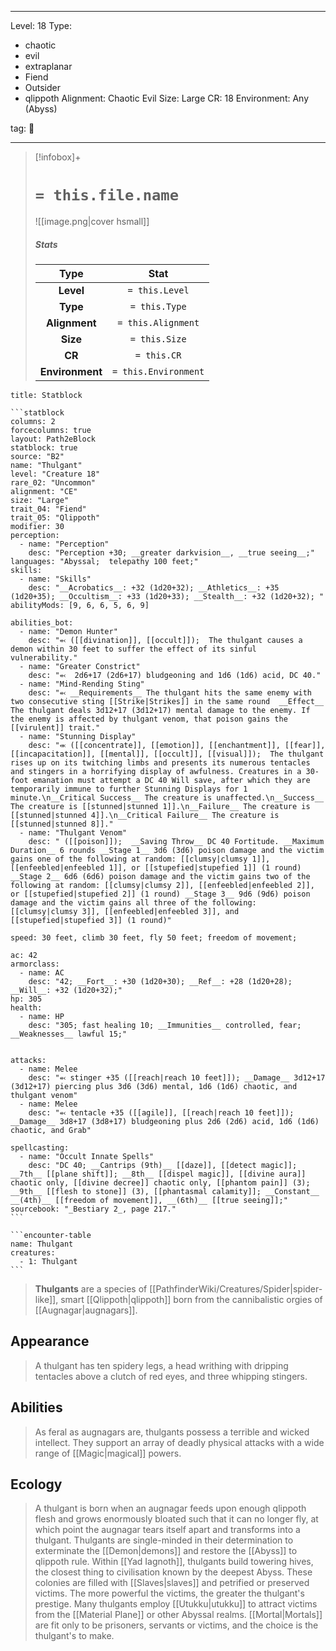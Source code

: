 
---


Level: 18
Type:
- chaotic
- evil
- extraplanar
- Fiend
- Outsider
- qlippoth
Alignment: Chaotic Evil
Size: Large
CR: 18
Environment: Any (Abyss)


tag: 👹

---

> [!infobox]+
> #  `= this.file.name`
> ![[image.png|cover hsmall]]
> ##### Stats
> Type | Stat |
> :---:|:---:|
> **Level** | `= this.Level` |
> **Type** | `= this.Type` |
> **Alignment** | `= this.Alignment` |
> **Size** | `= this.Size` |
> **CR** | `= this.CR` |
> **Environment** | `= this.Environment` |




````ad-info
title: Statblock

```statblock
columns: 2
forcecolumns: true
layout: Path2eBlock
statblock: true
source: "B2"
name: "Thulgant"
level: "Creature 18"
rare_02: "Uncommon"
alignment: "CE"
size: "Large"
trait_04: "Fiend"
trait_05: "Qlippoth"
modifier: 30
perception:
  - name: "Perception"
    desc: "Perception +30; __greater darkvision__, __true seeing__;"
languages: "Abyssal;  telepathy 100 feet;"
skills:
  - name: "Skills"
    desc: "__Acrobatics__: +32 (1d20+32); __Athletics__: +35 (1d20+35); __Occultism__: +33 (1d20+33); __Stealth__: +32 (1d20+32); "
abilityMods: [9, 6, 6, 5, 6, 9]

abilities_bot:
  - name: "Demon Hunter"
    desc: "⬻ ([[divination]], [[occult]]);  The thulgant causes a demon within 30 feet to suffer the effect of its sinful vulnerability."
  - name: "Greater Constrict"
    desc: "⬻  2d6+17 (2d6+17) bludgeoning and 1d6 (1d6) acid, DC 40."
  - name: "Mind-Rending Sting"
    desc: "⬻ __Requirements__ The thulgant hits the same enemy with two consecutive sting [[Strike|Strikes]] in the same round  __Effect__  The thulgant deals 3d12+17 (3d12+17) mental damage to the enemy. If the enemy is affected by thulgant venom, that poison gains the [[virulent]] trait."
  - name: "Stunning Display"
    desc: "⬺ ([[concentrate]], [[emotion]], [[enchantment]], [[fear]], [[incapacitation]], [[mental]], [[occult]], [[visual]]);  The thulgant rises up on its twitching limbs and presents its numerous tentacles and stingers in a horrifying display of awfulness. Creatures in a 30-foot emanation must attempt a DC 40 Will save, after which they are temporarily immune to further Stunning Displays for 1 minute.\n__Critical Success__ The creature is unaffected.\n__Success__ The creature is [[stunned|stunned 1]].\n__Failure__ The creature is [[stunned|stunned 4]].\n__Critical Failure__ The creature is [[stunned|stunned 8]]."
  - name: "Thulgant Venom"
    desc: " ([[poison]]);  __Saving Throw__ DC 40 Fortitude. __Maximum Duration__ 6 rounds __Stage 1__ 3d6 (3d6) poison damage and the victim gains one of the following at random: [[clumsy|clumsy 1]], [[enfeebled|enfeebled 1]], or [[stupefied|stupefied 1]] (1 round) __Stage 2__ 6d6 (6d6) poison damage and the victim gains two of the following at random: [[clumsy|clumsy 2]], [[enfeebled|enfeebled 2]], or [[stupefied|stupefied 2]] (1 round) __Stage 3__ 9d6 (9d6) poison damage and the victim gains all three of the following: [[clumsy|clumsy 3]], [[enfeebled|enfeebled 3]], and [[stupefied|stupefied 3]] (1 round)"

speed: 30 feet, climb 30 feet, fly 50 feet; freedom of movement;

ac: 42
armorclass:
  - name: AC
    desc: "42; __Fort__: +30 (1d20+30); __Ref__: +28 (1d20+28); __Will__: +32 (1d20+32);"
hp: 305
health:
  - name: HP
    desc: "305; fast healing 10; __Immunities__ controlled, fear; __Weaknesses__ lawful 15;"


attacks:
  - name: Melee
    desc: "⬻ stinger +35 ([[reach|reach 10 feet]]); __Damage__ 3d12+17 (3d12+17) piercing plus 3d6 (3d6) mental, 1d6 (1d6) chaotic, and thulgant venom"
  - name: Melee
    desc: "⬻ tentacle +35 ([[agile]], [[reach|reach 10 feet]]); __Damage__ 3d8+17 (3d8+17) bludgeoning plus 2d6 (2d6) acid, 1d6 (1d6) chaotic, and Grab"

spellcasting:
  - name: "Occult Innate Spells"
    desc: "DC 40; __Cantrips (9th)__ [[daze]], [[detect magic]]; __7th__ [[plane shift]]; __8th__ [[dispel magic]], [[divine aura]] chaotic only, [[divine decree]] chaotic only, [[phantom pain]] (3); __9th__ [[flesh to stone]] (3), [[phantasmal calamity]]; __Constant__ __(4th)__ [[freedom of movement]], __(6th)__ [[true seeing]];"
sourcebook: "_Bestiary 2_, page 217."
```

```encounter-table
name: Thulgant
creatures:
  - 1: Thulgant
```

````



> **Thulgants** are a species of [[PathfinderWiki/Creatures/Spider|spider-like]], smart [[Qlippoth|qlippoth]] born from the cannibalistic orgies of [[Augnagar|augnagars]].



## Appearance

> A thulgant has ten spidery legs, a head writhing with dripping tentacles above a clutch of red eyes, and three whipping stingers.


## Abilities

> As feral as augnagars are, thulgants possess a terrible and wicked intellect. They support an array of deadly physical attacks with a wide range of [[Magic|magical]] powers.


## Ecology

> A thulgant is born when an augnagar feeds upon enough qlippoth flesh and grows enormously bloated such that it can no longer fly, at which point the augnagar tears itself apart and transforms into a thulgant.
> Thulgants are single-minded in their determination to exterminate the [[Demon|demons]] and restore the [[Abyss]] to qlippoth rule. Within [[Yad Iagnoth]], thulgants build towering hives, the closest thing to civilisation known by the deepest Abyss. These colonies are filled with [[Slaves|slaves]] and petrified or preserved victims. The more powerful the victims, the greater the thulgant's prestige. Many thulgants employ [[Utukku|utukku]] to attract victims from the [[Material Plane]] or other Abyssal realms. [[Mortal|Mortals]] are fit only to be prisoners, servants or victims, and the choice is the thulgant's to make.










